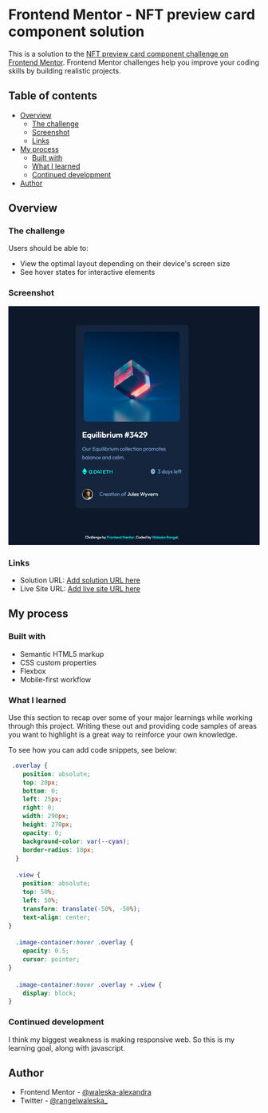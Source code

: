 # Frontend Mentor - NFT preview card component solution

This is a solution to the [NFT preview card component challenge on Frontend Mentor](https://www.frontendmentor.io/challenges/nft-preview-card-component-SbdUL_w0U). Frontend Mentor challenges help you improve your coding skills by building realistic projects. 

## Table of contents

- [Overview](#overview)
  - [The challenge](#the-challenge)
  - [Screenshot](#screenshot)
  - [Links](#links)
- [My process](#my-process)
  - [Built with](#built-with)
  - [What I learned](#what-i-learned)
  - [Continued development](#continued-development)
- [Author](#author)


## Overview

### The challenge

Users should be able to:

- View the optimal layout depending on their device's screen size
- See hover states for interactive elements

### Screenshot

![](https://github.com/waleska-alexandra/nft-preview-card-component/blob/main/project-preview.png)


### Links

- Solution URL: [Add solution URL here](https://github.com/waleska-alexandra/nft-preview-card-component)
- Live Site URL: [Add live site URL here](https://your-live-site-url.com)

## My process

### Built with

- Semantic HTML5 markup
- CSS custom properties
- Flexbox
- Mobile-first workflow


### What I learned

Use this section to recap over some of your major learnings while working through this project. Writing these out and providing code samples of areas you want to highlight is a great way to reinforce your own knowledge.

To see how you can add code snippets, see below:


```css
 .overlay {
    position: absolute;
    top: 20px;
    bottom: 0;
    left: 25px;
    right: 0;
    width: 290px;
    height: 270px;
    opacity: 0;
    background-color: var(--cyan);
    border-radius: 10px;
  }
  
  .view {
    position: absolute;
    top: 50%;
    left: 50%;
    transform: translate(-50%, -50%);
    text-align: center;
}
  
  .image-container:hover .overlay {
    opacity: 0.5;
    cursor: pointer;
}
  
  .image-container:hover .overlay + .view {
    display: block;
}
```


### Continued development

I think my biggest weakness is making responsive web. So this is my learning goal, along with javascript.



## Author

- Frontend Mentor - [@waleska-alexandra](https://www.frontendmentor.io/profile/waleska-alexandra)
- Twitter - [@rangelwaleska_](https://twitter.com/rangelwaleska_)

